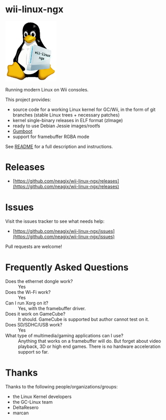 # wii-linux-ngx

<a href="https://neagix.github.io/wii-linux-ngx/"><img alt="Tux + Wii" src="wii-linux-ngx-logo.png" width="160" title="wii-linux-ngx" /></a>

Running modern Linux on Wii consoles.

This project provides:
* source code for a working Linux kernel for GC/Wii, in the form of git branches (stable Linux trees + necessary patches)
* kernel single-binary releases in ELF format (zImage)
* ready to use Debian Jessie images/rootfs
* [Gumboot](https://neagix.github.io/wii-linux-ngx/gumboot)
* support for framebuffer RGBA mode

See [README](https://github.com/neagix/wii-linux-ngx/blob/master/README.md) for a full description and instructions.

# Releases

* [https://github.com/neagix/wii-linux-ngx/releases](https://github.com/neagix/wii-linux-ngx/releases)

# Issues

Visit the issues tracker to see what needs help:
* [https://github.com/neagix/wii-linux-ngx/issues](https://github.com/neagix/wii-linux-ngx/issues)

Pull requests are welcome!

# Frequently Asked Questions

<dl>
<dt>Does the ethernet dongle work?</dt>
<dd>Yes</dd>
<dt>Does the Wi-Fi work?</dt>
<dd>Yes</dd>
<dt>Can I run Xorg on it?</dt>
<dd>Yes, with the framebuffer driver.</dd>
<dt>Does it work on GameCube?</dt>
<dd>It should. GameCube is supported but author cannot test on it.</dd>
<dt>Does SD/SDHC/USB work?</dt>
<dd>Yes</dd>
<dt>What type of multimedia/gaming applications can I use?</dt>
<dd>Anything that works on a framebuffer will do. But forget about video playback, 3D or high end games. There is no hardware acceleration support so far.</dd>
</dl>

# Thanks

Thanks to the following people/organizations/groups:
* the Linux Kernel developers
* the GC-Linux team
* DeltaResero
* marcan
